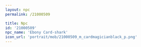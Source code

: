 ```yaml
---
layout: npc
permalink: /21000509

title: Npc
id: '21000509'
npc_name: 'Ebony Card-shark'
icon_url: 'portrait/mob/21000509_m_cardmagicianblack_p.png'
---
```

